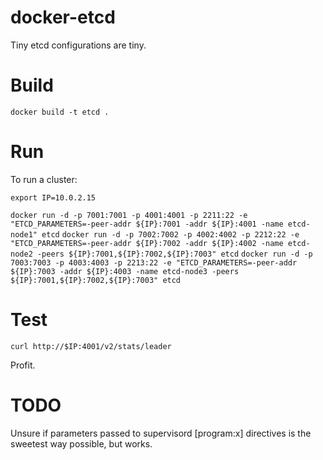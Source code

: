 docker-etcd
===========

Tiny etcd configurations are tiny.

Build
=====

`docker build -t etcd .`

Run
===

To run a cluster:

`export IP=10.0.2.15`

`docker run -d -p 7001:7001 -p 4001:4001 -p 2211:22 -e "ETCD_PARAMETERS=-peer-addr ${IP}:7001 -addr ${IP}:4001 -name etcd-node1" etcd`
`docker run -d -p 7002:7002 -p 4002:4002 -p 2212:22 -e "ETCD_PARAMETERS=-peer-addr ${IP}:7002 -addr ${IP}:4002 -name etcd-node2 -peers ${IP}:7001,${IP}:7002,${IP}:7003" etcd`
`docker run -d -p 7003:7003 -p 4003:4003 -p 2213:22 -e "ETCD_PARAMETERS=-peer-addr ${IP}:7003 -addr ${IP}:4003 -name etcd-node3 -peers ${IP}:7001,${IP}:7002,${IP}:7003" etcd`

Test
====

`curl http://$IP:4001/v2/stats/leader`

Profit.

TODO
====

Unsure if parameters passed to supervisord [program:x] directives is the
sweetest way possible, but works.
